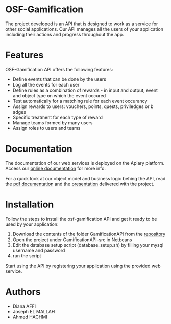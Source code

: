 <h1>OSF-Gamification</h1>
The project developed is an API that is designed to work as a service for other social applications. Our API manages all the users of your application including their actions and progress throughout the app.

<h1>Features</h1>
OSF-Gamification API offers the following features:
<ul>
<li>Define events that can be done by the users</li>
<li>Log all the events for each user</li>
<li>Define rules as a combination of rewards - in input and output, event and object type on which the event occured</li>
<li>Test automatically for a matching rule for each event occurancy</li>
<li>Assign rewards to users: vouchers, points, quests, priviledges or b  adges</li>
<li>Specific treatment for each type of reward</li>
<li>Manage teams formed by many users</li>
<li>Assign roles to users and teams</li>
</ul>

<h1>Documentation</h1>
The documentation of our web services is deployed on the Apiary platform. Access our <a href="http://docs.gamificationapidianajosephahmed.apiary.io">online documentation</a> for more info.


For a quick look at our object model and business logic behing the API, read the <a href="https://github.com/dianaaffi/OSF-2013-2014/blob/master/Gamification%20Report.pdf">pdf documentation</a> and the <a href="https://github.com/dianaaffi/OSF-2013-2014/blob/master/PresentationGamification.pdf">presentation</a> delivered with the project.

<h1>Installation</h1>
Follow the steps to install the osf-gamification API and get it ready to be used by your application:
<ol>
<li>Download the contents of the folder GamificationAPI from the <a href="https://github.com/dianaaffi/OSF-2013-2014.git">repository</a></li>
<li>Open the project under GamificationAPI-src in Netbeans</li>
<li>Edit the database setup script (database_setup.sh) by filling your mysql username and password</li>
<li>run the script</li>
</ol>

Start using the API by registering your application using the provided web service.

<h1>Authors</h1>
<ul>
<li>Diana AFFI</li>
<li>Joseph EL MALLAH</li>
<li>Ahmed HACHMI</li>
</ul>



